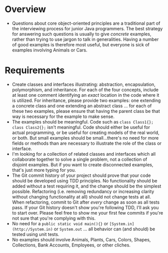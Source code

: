 # Overview

* Questions about core object-oriented principles are a traditional part of the interviewing process for junior Java programmers.  The best strategy for answering such questions is usually to give *concrete* examples, rather than trying to use jargon to talk in generalities. Having a number of good examples is therefore most useful, but everyone is sick of examples involving Animals or Cars.

# Requirements

* Create classes and interfaces illustrating: abstraction, encapsulation, polymorphism, and inheritance. For each of the four concepts, include at least one comment identifying an *exact* location in the code where it is utilized. For inheritance, please provide two examples: one extending a concrete class and one extending an abstract class ... for each of these two examples, please ensure that having the parent class be that way is necessary for the example to make sense.
* The examples should be meaningful.  Code such as `class Class1{}; class Class2{};` isn't meaningful. Code should either be useful for actual programming, or be useful for creating models of the real world, or both. But small examples should be small...there's no need for more fields or methods than are necessary to illustrate the role of the class or interface.
* I'm looking for a collection of related classes and interfaces which all collaborate together to solve a single problem, not a collection of disjoint examples.  But if you want to create disconnected examples, that's just more typing for you.
* The Git commit history of your project should prove that your code should be developed using TDD principles. No functionality should be added without a test requiring it, and the change should be the simplest possible. Refactoring (i.e. removing redundancy or increasing clarity without changing functionality at all) should not change tests at all. When refactoring, commit to Git after *every* change as soon as all tests pass. If your Git history doesn't show you're following TDD, I'll ask you to start over. Please feel free to show me your first few commits if you're not sure that you're complying with this.
* No need for a `public static void main(){}` or `[System.in](http://System.in)` or `System.out` ... all behavior can (and should) be tested using unit tests.
* No examples should involve Animals, Plants, Cars, Colors, Shapes, Collections, Bank Accounts, Employees, or other cliches.
